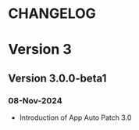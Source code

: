 # CHANGELOG

# Version 3

## Version 3.0.0-beta1
### 08-Nov-2024
- Introduction of App Auto Patch 3.0
